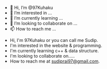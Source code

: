 - 👋 Hi, I’m @97Kuhaku
- 👀 I’m interested in ...
- 🌱 I’m currently learning ...
- 💞️ I’m looking to collaborate on ...
- 📫 How to reach me ...

<!---
97Kuhaku/97Kuhaku is a ✨ special ✨ repository because its `README.md` (this file) appears on your GitHub profile.
You can click the Preview link to take a look at your changes.
--->
- Hi, I'm 97Kuhaku or you can call me Sudip.
- I'm interested in the website & programming.
- I'm currently learning c++ & data structure.
- I'm looking to collaborate on.....
- How to reach me at sudiprai97@gmail.com.

